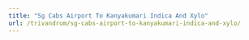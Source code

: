 ```yaml
---
title: "Sg Cabs Airport To Kanyakumari Indica And Xylo"
url: /trivandrum/sg-cabs-airport-to-kanyakumari-indica-and-xylo/
---
```

